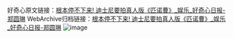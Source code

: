 好奇心原文链接：[根本停不下来! 迪士尼要拍真人版《匹诺曹》_娱乐_好奇心日报-郑圆琳](https://www.qdaily.com/articles/8300.html)
WebArchive归档链接：[根本停不下来! 迪士尼要拍真人版《匹诺曹》_娱乐_好奇心日报-郑圆琳](http://web.archive.org/web/20190623152537/https://www.qdaily.com/articles/8300.html)
![image](http://ww3.sinaimg.cn/large/007d5XDply1g3vbpgf9zhj30u02a57wh)